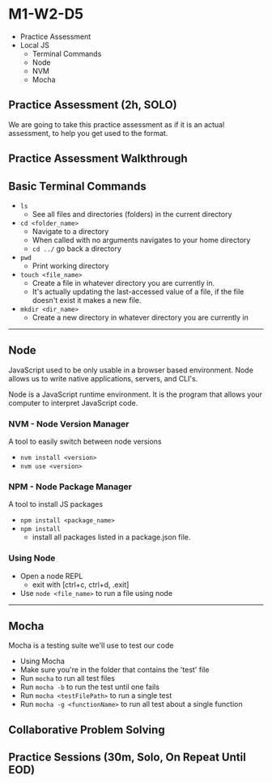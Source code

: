 # M1-W2-D5

- Practice Assessment 
- Local JS
    - Terminal Commands
    - Node
    - NVM
    - Mocha

## Practice Assessment (2h, SOLO)

We are going to take this practice assessment as if it is an actual assessment, to help you get used to the format.

## Practice Assessment Walkthrough

## Basic Terminal Commands

- `ls`
  - See all files and directories (folders) in the current directory
- `cd <folder_name>`
  - Navigate to a directory
  - When called with no arguments navigates to your home directory
  - `cd ../` go back a directory
- `pwd`
  - Print working directory
- `touch <file_name>`
  - Create a file in whatever directory you are currently in.
  - It's actually updating the last-accessed value of a file, if the file
    doesn't exist it makes a new file.
- `mkdir <dir_name>`
  - Create a new directory in whatever directory you are currently in

---

## Node

JavaScript used to be only usable in a browser based environment. Node allows us
to write native applications, servers, and CLI's.

Node is a JavaScript runtime environment. It is the program that allows your
computer to interpret JavaScript code.

### NVM - Node Version Manager

A tool to easily switch between node versions

- `nvm install <version>`
- `nvm use <version>`

### NPM - Node Package Manager

A tool to install JS packages

- `npm install <package_name>`
- `npm install`
  - install all packages listed in a package.json file.

### Using Node

- Open a node REPL
  - exit with [ctrl+c, ctrl+d, .exit]
- Use `node <file_name>` to run a file using node

---

## Mocha

Mocha is a testing suite we'll use to test our code

- Using Mocha
- Make sure you're in the folder that contains the 'test' file
- Run `mocha` to run all test files
- Run `mocha -b` to run the test until one fails
- Run `mocha <testFilePath>` to run a single test
- Run `mocha -g <functionName>` to run all test about a single function

## Collaborative Problem Solving

## Practice Sessions (30m, Solo, On Repeat Until EOD)